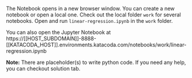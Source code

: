 The Notebook opens in a new browser window. You can create a new notebook or open a local one. Check out the local folder `work` for several notebooks. Open and run `linear-regression.ipynb` in the `work` folder.

You can also open the Jupyter Notebook at https://[[HOST_SUBDOMAIN]]-8888-[[KATACODA_HOST]].environments.katacoda.com/notebooks/work/linear-regression.ipynb

**Note:**
There are placeholder(s) to write python code. If you need any help, you can checkout solution tab.